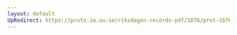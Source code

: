 ```yaml
---
layout: default
UpRedirect: https://pruto.im.uu.se/riksdagen-records-pdf/1876/prot-1876--fk--034/prot-1876--fk--034_023.pdf
---
```

